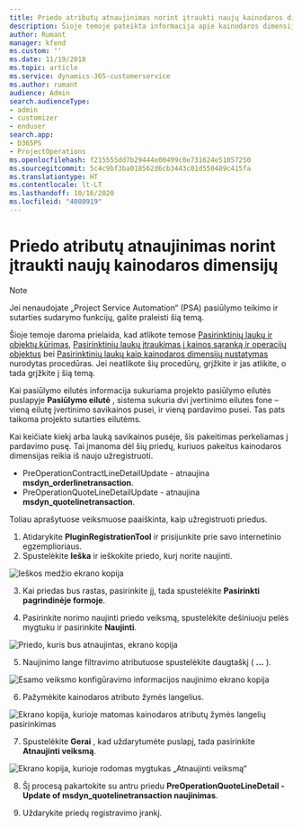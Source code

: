 ```yaml
---
title: Priedo atributų atnaujinimas norint įtraukti naujų kainodaros dimensijų
description: Šioje temoje pateikta informacija apie kainodaros dimensijų priedo atributų atnaujinimą.
author: Rumant
manager: kfend
ms.custom: ''
ms.date: 11/19/2018
ms.topic: article
ms.service: dynamics-365-customerservice
ms.author: rumant
audience: Admin
search.audienceType:
- admin
- customizer
- enduser
search.app:
- D365PS
- ProjectOperations
ms.openlocfilehash: f215555dd7b29444e00499c0e731624e51057250
ms.sourcegitcommit: 5c4c9bf3ba018562d6cb3443c01d550489c415fa
ms.translationtype: HT
ms.contentlocale: lt-LT
ms.lasthandoff: 10/16/2020
ms.locfileid: "4080919"
---
```

# <a name="update-plug-in-attributes-to-include-new-pricing-dimensions"></a>Priedo atributų atnaujinimas norint įtraukti naujų kainodaros dimensijų

> [!NOTE]
> Jei nenaudojate „Project Service Automation“ (PSA) pasiūlymo teikimo ir sutarties sudarymo funkcijų, galite praleisti šią temą.

Šioje temoje daroma prielaida, kad atlikote temose [Pasirinktinių laukų ir objektų kūrimas](create-custom-fields-entities.md), [Pasirinktinių laukų įtraukimas į kainos sąranką ir operacijų objektus](field-references.md) bei [Pasirinktinių laukų kaip kainodaros dimensijų nustatymas](set-up-pricing-dimensions.md) nurodytas procedūras. Jei neatlikote šių procedūrų, grįžkite ir jas atlikite, o tada grįžkite į šią temą.

Kai pasiūlymo eilutės informacija sukuriama projekto pasiūlymo eilutės puslapyje **Pasiūlymo eilutė** , sistema sukuria dvi įvertinimo eilutes fone – vieną eilutę įvertinimo savikainos pusei, ir vieną pardavimo pusei. Tas pats taikoma projekto sutarties eilutėms.

Kai keičiate kiekį arba lauką savikainos pusėje, šis pakeitimas perkeliamas į pardavimo pusę. Tai įmanoma dėl šių priedų, kuriuos pakeitus kainodaros dimensijas reikia iš naujo užregistruoti.

- PreOperationContractLineDetailUpdate - atnaujina **msdyn_orderlinetransaction**.
- PreOperationQuoteLineDetailUpdate - atnaujina **msdyn_quotelinetransaction**.

Toliau aprašytuose veiksmuose paaiškinta, kaip užregistruoti priedus.

1. Atidarykite **PluginRegistrationTool** ir prisijunkite prie savo internetinio egzemplioriaus.
2. Spustelėkite **Ieška** ir ieškokite priedo, kurį norite naujinti.

 ![Ieškos medžio ekrano kopija](media/PRT-1.png)

3. Kai priedas bus rastas, pasirinkite jį, tada spustelėkite **Pasirinkti pagrindinėje formoje**.

4. Pasirinkite norimo naujinti priedo veiksmą, spustelėkite dešiniuoju pelės mygtuku ir pasirinkite **Naujinti**.

 ![Priedo, kuris bus atnaujintas, ekrano kopija](media/PRT-2.png)
 
5. Naujinimo lange filtravimo atributuose spustelėkite daugtaškį ( **...** ).

 ![Esamo veiksmo konfigūravimo informacijos naujinimo ekrano kopija](media/PRT-3.png)
 
6. Pažymėkite kainodaros atributo žymės langelius.

 ![Ekrano kopija, kurioje matomas kainodaros atributų žymės langelių pasirinkimas](media/PRT-4.png)

7. Spustelėkite **Gerai** , kad uždarytumėte puslapį, tada pasirinkite **Atnaujinti veiksmą**.

 ![Ekrano kopija, kurioje rodomas mygtukas „Atnaujinti veiksmą“](media/PRT-5.png)
 
8. Šį procesą pakartokite su antru priedu **PreOperationQuoteLineDetail - Update of msdyn_quotelinetransaction naujinimas**.

9. Uždarykite priedų registravimo įrankį.

